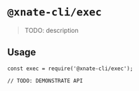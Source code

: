 # `@xnate-cli/exec`

> TODO: description

## Usage

```
const exec = require('@xnate-cli/exec');

// TODO: DEMONSTRATE API
```
